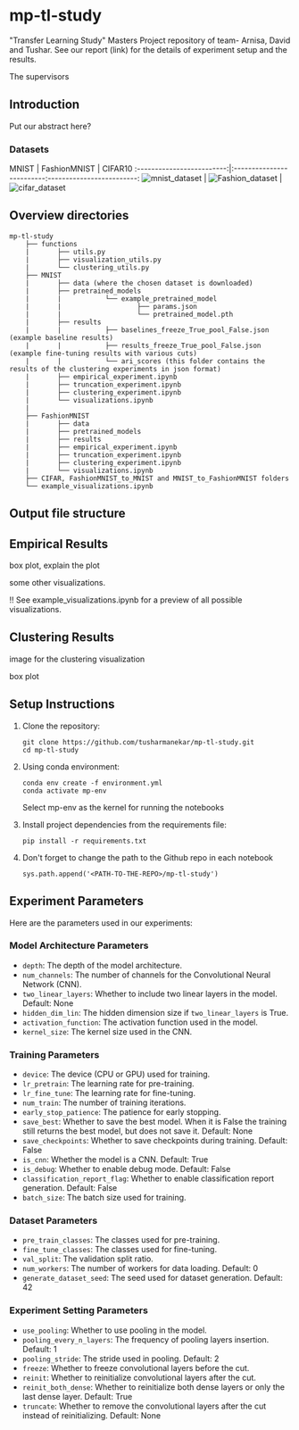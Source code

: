 # mp-tl-study

"Transfer Learning Study" Masters Project repository of team- Arnisa, David and Tushar. See our report (link) for the details of experiment setup and the results.

The supervisors

## Introduction

Put our abstract here?

### Datasets

MNIST                      |  FashionMNIST            |  CIFAR10
:-------------------------:|:-------------------------:-------------------------:
![mnist_dataset](/images/mnist_dataset.png) | ![Fashion_dataset](/images/Fashion_dataset.png) | ![cifar_dataset](/images/cifar_dataset.png)


## Overview directories

```
mp-tl-study
    ├── functions
    |       ├── utils.py 
    |       ├── visualization_utils.py
    |       └── clustering_utils.py
    ├── MNIST
    |       ├── data (where the chosen dataset is downloaded)
    |       ├── pretrained_models
    |       |           └── example_pretrained_model
    |       |                   ├── params.json
    |       |                   └── pretrained_model.pth
    |       ├── results
    |       |           ├── baselines_freeze_True_pool_False.json (example baseline results)
    |       |           ├── results_freeze_True_pool_False.json (example fine-tuning results with various cuts)
    |       |           └── ari_scores (this folder contains the results of the clustering experiments in json format)
    |       ├── empirical_experiment.ipynb
    |       ├── truncation_experiment.ipynb
    |       ├── clustering_experiment.ipynb
    |       └── visualizations.ipynb
    |
    ├── FashionMNIST 
    |       ├── data
    |       ├── pretrained_models
    |       ├── results
    |       ├── empirical_experiment.ipynb
    |       ├── truncation_experiment.ipynb
    |       ├── clustering_experiment.ipynb
    |       └── visualizations.ipynb
    ├── CIFAR, FashionMNIST_to_MNIST and MNIST_to_FashionMNIST folders 
    └── example_visualizations.ipynb
```

## Output file structure


## Empirical Results

box plot, explain the plot

some other visualizations.

!! See example_visualizations.ipynb for a preview of all possible visualizations.


## Clustering Results

image for the clustering visualization

box plot



## Setup Instructions

1. Clone the repository:

    ```
    git clone https://github.com/tusharmanekar/mp-tl-study.git
    cd mp-tl-study
    ```

2. Using conda environment:

    ```
    conda env create -f environment.yml
    conda activate mp-env
    ```

    Select mp-env as the kernel for running the notebooks

3. Install project dependencies from the requirements file:

    ```
    pip install -r requirements.txt
    ```

4. Don't forget to change the path to the Github repo in each notebook
    ```
    sys.path.append('<PATH-TO-THE-REPO>/mp-tl-study')
    ```

## Experiment Parameters

Here are the parameters used in our experiments:

### Model Architecture Parameters

- `depth`: The depth of the model architecture.
- `num_channels`: The number of channels for the Convolutional Neural Network (CNN).
- `two_linear_layers`: Whether to include two linear layers in the model. Default: None
- `hidden_dim_lin`: The hidden dimension size if `two_linear_layers` is True.
- `activation_function`: The activation function used in the model.
- `kernel_size`: The kernel size used in the CNN.

### Training Parameters

- `device`: The device (CPU or GPU) used for training.
- `lr_pretrain`: The learning rate for pre-training.
- `lr_fine_tune`: The learning rate for fine-tuning.
- `num_train`: The number of training iterations.
- `early_stop_patience`: The patience for early stopping.
- `save_best`: Whether to save the best model. When it is False the training still returns the best model, but does not save it. Default: None
- `save_checkpoints`: Whether to save checkpoints during training. Default: False
- `is_cnn`: Whether the model is a CNN. Default: True
- `is_debug`: Whether to enable debug mode. Default: False
- `classification_report_flag`: Whether to enable classification report generation. Default: False
- `batch_size`: The batch size used for training.

### Dataset Parameters

- `pre_train_classes`: The classes used for pre-training.
- `fine_tune_classes`: The classes used for fine-tuning.
- `val_split`: The validation split ratio.
- `num_workers`: The number of workers for data loading. Default: 0
- `generate_dataset_seed`: The seed used for dataset generation. Default: 42

### Experiment Setting Parameters

- `use_pooling`: Whether to use pooling in the model.
- `pooling_every_n_layers`: The frequency of pooling layers insertion. Default: 1
- `pooling_stride`: The stride used in pooling. Default: 2
- `freeze`: Whether to freeze convolutional layers before the cut.
- `reinit`: Whether to reinitialize convolutional layers after the cut.
- `reinit_both_dense`: Whether to reinitialize both dense layers or only the last dense layer. Default: True
- `truncate`: Whether to remove the convolutional layers after the cut instead of reinitializing. Default: None
